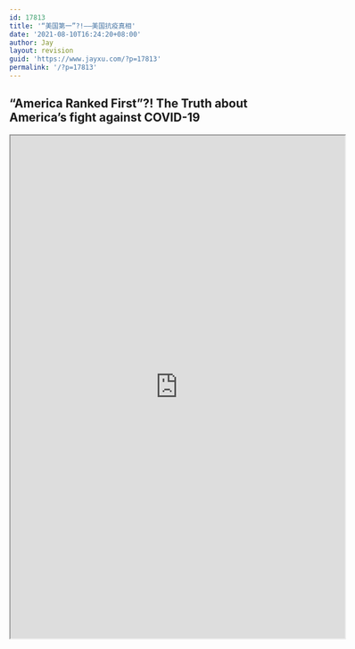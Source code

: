 ```yaml
---
id: 17813
title: '“美国第一”?!——美国抗疫真相'
date: '2021-08-10T16:24:20+08:00'
author: Jay
layout: revision
guid: 'https://www.jayxu.com/?p=17813'
permalink: '/?p=17813'
---
```


<!-- wp:heading -->
<h2><strong>“America Ranked First”?! The Truth about America’s fight against COVID-19</strong></h2>
<!-- /wp:heading -->

<!-- wp:algori-pdf-viewer/block-algori-pdf-viewer {"url":"https://www.jayxu.com/log/wp-content/uploads/2021/08/美国第一？美国抗疫真相（中英文版-）.pdf","height":900,"id":17810} -->
<div class="wp-block-algori-pdf-viewer-block-algori-pdf-viewer"><iframe class="wp-block-algori-pdf-viewer-block-algori-pdf-viewer-iframe" src="https://www.jayxu.com/wp-content/plugins/algori-pdf-viewer/dist/web/viewer.html?file=https%3A%2F%2Fwww.jayxu.com%2Flog%2Fwp-content%2Fuploads%2F2021%2F08%2F%E7%BE%8E%E5%9B%BD%E7%AC%AC%E4%B8%80%EF%BC%9F%E7%BE%8E%E5%9B%BD%E6%8A%97%E7%96%AB%E7%9C%9F%E7%9B%B8%EF%BC%88%E4%B8%AD%E8%8B%B1%E6%96%87%E7%89%88-%EF%BC%89.pdf" style="width:600px;height:900px"></iframe></div>
<!-- /wp:algori-pdf-viewer/block-algori-pdf-viewer -->